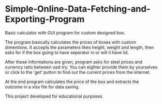 # Simple-Online-Data-Fetching-and-Exporting-Program
Basic calculator with GUI program for custom designed box.

The program basically calculates the prices of boxes with custom dimentions. It accepts the parameters likes height, weight and length, then asks for if the box going to have seperator in or will it have lid.

After these informations are given, program asks for steel prices and currency ratio between usd-try. You can eighter provide them by yourselves or click to the 'get' putton to find out the current prices from the internet.

At the end program calculates the price of the box and extracts the outcome in a xlsx file for data saving.

This project developed for educational purposes.
